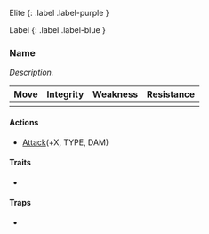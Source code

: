 Elite
{: .label .label-purple }

Label
{: .label .label-blue }
### Name
*Description.*

| Move | Integrity | Weakness | Resistance |
| ---- | --------- | -------- | ---------- |
|      |           |          |            |
#### Actions
* [Attack](Game/Core/Blocks/Attack)(+X, TYPE, DAM)

#### Traits
* 
#### Traps
* 